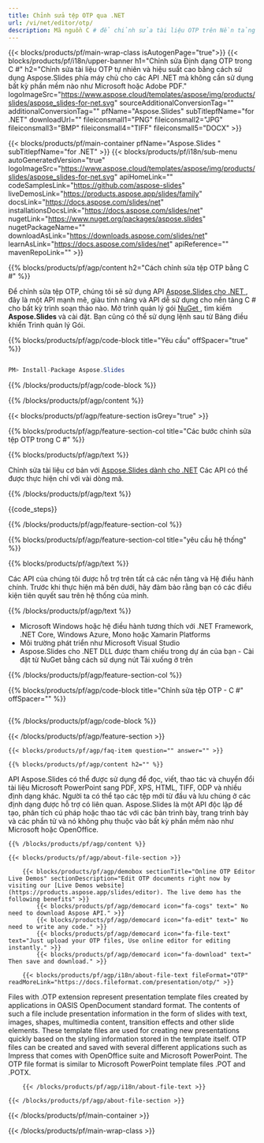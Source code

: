 ```yaml
---
title: Chỉnh sửa tệp OTP qua .NET
url: /vi/net/editor/otp/ 
description: Mã nguồn C # để chỉnh sửa tài liệu OTP trên Nền tảng .NET Framework, .NET Core, Windows Azure, Mono hoặc Xamarin.
---
```


{{< blocks/products/pf/main-wrap-class isAutogenPage="true">}}
{{< blocks/products/pf/i18n/upper-banner h1="Chỉnh sửa Định dạng OTP trong C #" h2="Chỉnh sửa tài liệu OTP tự nhiên và hiệu suất cao bằng cách sử dụng Aspose.Slides phía máy chủ cho các API .NET mà không cần sử dụng bất kỳ phần mềm nào như Microsoft hoặc Adobe PDF." logoImageSrc="https://www.aspose.cloud/templates/aspose/img/products/slides/aspose_slides-for-net.svg" sourceAdditionalConversionTag="" additionalConversionTag="" pfName="Aspose.Slides" subTitlepfName="for .NET" downloadUrl="" fileiconsmall1="PNG" fileiconsmall2="JPG" fileiconsmall3="BMP" fileiconsmall4="TIFF" fileiconsmall5="DOCX" >}}

{{< blocks/products/pf/main-container pfName="Aspose.Slides " subTitlepfName="for .NET" >}}
{{< blocks/products/pf/i18n/sub-menu autoGeneratedVersion="true" logoImageSrc="https://www.aspose.cloud/templates/aspose/img/products/slides/aspose_slides-for-net.svg" apiHomeLink="" codeSamplesLink="https://github.com/aspose-slides" liveDemosLink="https://products.aspose.app/slides/family" docsLink="https://docs.aspose.com/slides/net" installationsDocsLink="https://docs.aspose.com/slides/net" nugetLink="https://www.nuget.org/packages/aspose.slides" nugetPackageName="" downloadAsLink="https://downloads.aspose.com/slides/net" learnAsLink="https://docs.aspose.com/slides/net" apiReference="" mavenRepoLink="" >}}

{{% blocks/products/pf/agp/content h2="Cách chỉnh sửa tệp OTP bằng C #" %}}

Để chỉnh sửa tệp OTP, chúng tôi sẽ sử dụng API <a href="https://products.aspose.com/slides/vi/net"> Aspose.Slides cho .NET </a>, đây là một API mạnh mẽ, giàu tính năng và API dễ sử dụng cho nền tảng C # cho bất kỳ trình soạn thảo nào. Mở trình quản lý gói <a href="https://www.nuget.org/packages/aspose.slides.net"> NuGet </a>, tìm kiếm <b> Aspose.Slides </b> và cài đặt. Bạn cũng có thể sử dụng lệnh sau từ Bảng điều khiển Trình quản lý Gói.

{{% blocks/products/pf/agp/code-block title="Yêu cầu" offSpacer="true" %}}

```cs

PM> Install-Package Aspose.Slides

```

{{% /blocks/products/pf/agp/code-block %}}

{{% /blocks/products/pf/agp/content %}}

{{< blocks/products/pf/agp/feature-section isGrey="true" >}}

{{% blocks/products/pf/agp/feature-section-col title="Các bước chỉnh sửa tệp OTP trong C #" %}}

{{% blocks/products/pf/agp/text %}}

 Chỉnh sửa tài liệu cơ bản với
 [Aspose.Slides dành cho .NET](https://products.aspose.com/slides/vi/net)
 Các API có thể được thực hiện chỉ với vài dòng mã.

{{% /blocks/products/pf/agp/text %}}

{{code_steps}}

{{% /blocks/products/pf/agp/feature-section-col %}}

{{% blocks/products/pf/agp/feature-section-col title="yêu cầu hệ thống" %}}

{{% blocks/products/pf/agp/text %}}

 Các API của chúng tôi được hỗ trợ trên tất cả các nền tảng và Hệ điều hành chính. Trước khi thực hiện mã bên dưới, hãy đảm bảo rằng bạn có các điều kiện tiên quyết sau trên hệ thống của mình.

{{% /blocks/products/pf/agp/text %}}

- Microsoft Windows hoặc hệ điều hành tương thích với .NET Framework, .NET Core, Windows Azure, Mono hoặc Xamarin Platforms
- Môi trường phát triển như Microsoft Visual Studio
- Aspose.Slides cho .NET DLL được tham chiếu trong dự án của bạn - Cài đặt từ NuGet bằng cách sử dụng nút Tải xuống ở trên

{{% /blocks/products/pf/agp/feature-section-col %}}

{{% blocks/products/pf/agp/code-block title="Chỉnh sửa tệp OTP - C #" offSpacer="" %}}

```cs


```

{{% /blocks/products/pf/agp/code-block %}}

{{< /blocks/products/pf/agp/feature-section >}}

    {{< blocks/products/pf/agp/faq-item question="" answer="" >}}
 

<!-- aboutfile Starts -->

    {{% blocks/products/pf/agp/content h2="" %}}

API Aspose.Slides có thể được sử dụng để đọc, viết, thao tác và chuyển đổi tài liệu Microsoft PowerPoint sang PDF, XPS, HTML, TIFF, ODP và nhiều định dạng khác. Người ta có thể tạo các tệp mới từ đầu và lưu chúng ở các định dạng được hỗ trợ có liên quan. Aspose.Slides là một API độc lập để tạo, phân tích cú pháp hoặc thao tác với các bản trình bày, trang trình bày và các phần tử và nó không phụ thuộc vào bất kỳ phần mềm nào như Microsoft hoặc OpenOffice.    



    {{% /blocks/products/pf/agp/content %}}

    {{< blocks/products/pf/agp/about-file-section >}}

        {{< blocks/products/pf/agp/demobox sectionTitle="Online OTP Editor Live Demos" sectionDescription="Edit OTP documents right now by visiting our [Live Demos website](https://products.aspose.app/slides/editor). The live demo has the following benefits" >}}
            {{< blocks/products/pf/agp/democard icon="fa-cogs" text=" No need to download Aspose API." >}}
            {{< blocks/products/pf/agp/democard icon="fa-edit" text=" No need to write any code." >}}
            {{< blocks/products/pf/agp/democard icon="fa-file-text" text="Just upload your OTP files, Use online editor for editing instantly." >}}
            {{< blocks/products/pf/agp/democard icon="fa-download" text=" Then save and download." >}}

        {{< blocks/products/pf/agp/i18n/about-file-text fileFormat="OTP" readMoreLink="https://docs.fileformat.com/presentation/otp/" >}}
Files with .OTP extension represent presentation template files created by applications in OASIS OpenDocument standard format. The contents of such a file include presentation information in the form of slides with text, images, shapes, multimedia content, transition effects and other slide elements. These template files are used for creating new presentations quickly based on the styling information stored in the template itself. OTP files can be created and saved with several different applications such as Impress that comes with OpenOffice suite and Microsoft PowerPoint. The OTP file format is similar to Microsoft PowerPoint template files .POT and .POTX. 

        {{< /blocks/products/pf/agp/i18n/about-file-text >}}

    {{< /blocks/products/pf/agp/about-file-section >}}

<!-- aboutfile Ends -->



{{< /blocks/products/pf/main-container >}}
    
{{< /blocks/products/pf/main-wrap-class >}}